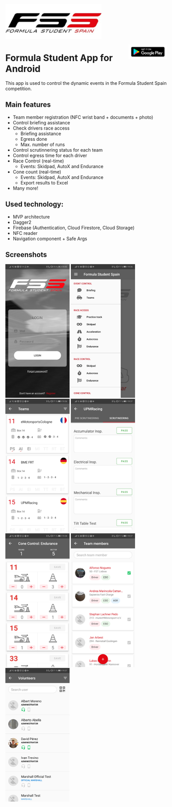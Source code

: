 


<div style="width:100;">
<a href="https://formulastudent.es"><img src="/images/fss.png" width="300"></a>

<a href="https://play.google.com/store/apps/details?id=es.formulastudent"><img src="/images/google_play.png" width="120" align="right"></a>
</div>

# Formula Student App for Android 
This app is used to control the dynamic events in the Formula Student Spain competition.

## Main features
* Team member registration (NFC wrist band + documents + photo)
* Control briefing assistance
* Check drivers race access
    * Briefing assistance
    * Egress done
    * Max. number of runs
* Control scrutinnering status for each team
* Control egress time for each driver
* Race Control (real-time)
    * Events: Skidpad, AutoX and Endurance
* Cone count (real-time)
    * Events: Skidpad, AutoX and Endurance
    * Export results to Excel
* Many more!


## Used technology:
* MVP architecture
* Dagger2
* Firebase (Authentication, Cloud Firestore, Cloud Storage)
* NFC reader
* Navigation component + Safe Args

## Screenshots
<img src="/images/screenshot_login.jpg" alt="drawing" width="200"/>
<img src="/images/screenshot_menu.jpg" alt="drawing" width="200"/>
<img src="/images/screenshot_teams.jpg" alt="drawing" width="200"/>
<img src="/images/screenshot_scrutineering.jpg" alt="drawing" width="200"/>
<img src="/images/screenshot_conecontrol.jpg" alt="drawing" width="200"/>
<img src="/images/screenshot_teammembers.jpg" alt="drawing" width="200"/>
<img src="/images/screenshot_volunteers.jpg" alt="drawing" width="200"/>